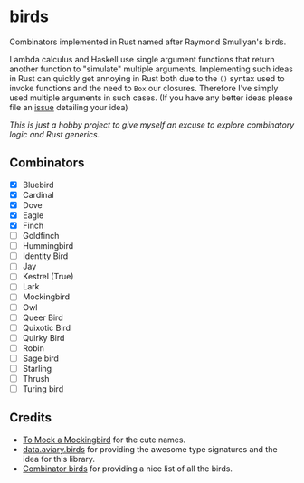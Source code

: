 # birds

Combinators implemented in Rust named after Raymond Smullyan's birds.

Lambda calculus and Haskell use single argument functions that return another function to "simulate" multiple arguments. Implementing such ideas in Rust can quickly get annoying in Rust both due to the `()` syntax used to invoke functions and the need to `Box` our closures. Therefore I've simply used multiple arguments in such cases. (If you have any better ideas please file an [issue](https://github.com/ArchitBhonsle/birds/issues) detailing your idea)

_This is just a hobby project to give myself an excuse to explore combinatory logic and Rust generics._

## Combinators

- [x] Bluebird
- [x] Cardinal
- [x] Dove
- [x] Eagle
- [x] Finch
- [ ] Goldfinch
- [ ] Hummingbird
- [ ] Identity Bird
- [ ] Jay
- [ ] Kestrel (True)
- [ ] Lark
- [ ] Mockingbird
- [ ] Owl
- [ ] Queer Bird
- [ ] Quixotic Bird
- [ ] Quirky Bird
- [ ] Robin
- [ ] Sage bird
- [ ] Starling
- [ ] Thrush
- [ ] Turing bird

## Credits

- [To Mock a Mockingbird](https://en.wikipedia.org/wiki/To_Mock_a_Mockingbird) for the cute names.
- [data.aviary.birds](https://hackage.haskell.org/package/data-aviary-0.4.0/docs/Data-Aviary-Birds.html) for providing the awesome type signatures and the idea for this library.
- [Combinator birds](https://www.angelfire.com/tx4/cus/combinator/birds.html) for providing a nice list of all the birds.
